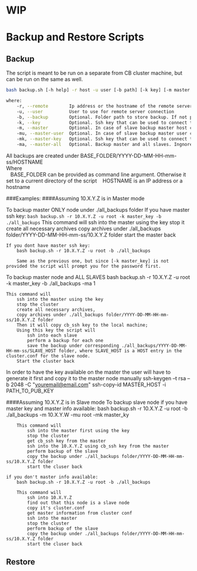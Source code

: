 # WIP
# Backup and Restore Scripts

## Backup

The script is meant to be run on a separate from CB cluster machine, but can be run on the same as well.

```bash
bash backup.sh [-h help] -r host -u user [-b path] [-k key] [-m master host] [-mu master user] [-mu backup all slaves] [-mk master key]

where:
    -r, --remote        Ip address or the hostname of the remote server to restore the backup on
    -u, --user          User to use for remote server connection
    -b, --backup        Optional. Folder path to store backup. If not provided current folder is used
    -k, --key           Optional. Ssh key that can be used to connect to the remote server
    -m, --master        Optional. In case of slave backup master host can be provided to avoid prompting for the password too many times
    -mu, --master-user  Optional. In case of slave backup master user can be provided to avoid prompting for the password too many times
    -mk, --master-key   Optional. Ssh key that can be used to connect to the master
    -ma, --master-all   Optional. Backup master and all slaves. Ingnored if remote server is in standalone or slave mode
```

All backups are created under BASE_FOLDER/YYYY-DD-MM-HH-mm-ss/HOSTNAME <br>
Where <br>
&nbsp;&nbsp;&nbsp;BASE_FOLDER can be provided as command line argument. Otherwise it set to a current directory of the script
&nbsp;&nbsp;&nbsp;HOSTNAME is an IP address or a hostname


###Examples:
####Assuming 10.X.Y.Z is in Master mode

To backup master ONLY node under ./all_backups folder
If you have master ssh key:
`bash backup.sh -r 10.X.Y.Z -u root -k master_key -b ./all_backups`
This command will
ssh into the master using the key
            stop it
            create all necessary archives
            copy archives under ./all_backups folder/YYYY-DD-MM-HH-mm-ss/10.X.Y.Z folder
            start the master back

    If you dont have master ssh key:
        bash backup.sh -r 10.X.Y.Z -u root -b ./all_backups

        Same as the previous one, but since [-k master_key] is not provided the script will prompt you for the password first.

To backup master node and ALL SLAVES
    bash backup.sh -r 10.X.Y.Z -u root -k master_key -b ./all_backups -ma 1

    This command will
        ssh into the master using the key
        stop the cluster
        create all necessary archives,
        copy archives under ./all_backups folder/YYYY-DD-MM-HH-mm-ss/10.X.Y.Z folder
        Then it will copy cb_ssh key to the local machine;
        Using this key the script will
            ssh into each slave
            perform a backup for each one
            save the backup under corresponding ./all_backups/YYYY-DD-MM-HH-mm-ss/SLAVE_HOST folder, where SLAVE_HOST is a HOST entry in the cluster.conf for the slave node.
        Start the cluster back

In order to have the key available on the master the user will have to generate it first and copy it to the master node manually
    ssh-keygen –t rsa –b 2048 -C "youremail@email.com"
    ssh-copy-id MASTER_HOST -i PATH_TO_PUB_KEY

####Assuming 10.X.Y.Z is in Slave mode
To backup slave node
    if you have master key and master info available:
        bash backup.sh -r 10.X.Y.Z -u root -b ./all_backups -m 10.X.Y.W -mu root -mk master_ky

        This command will
            ssh into the master first using the key
            stop the cluster
            get cb_ssh key from the master
            ssh into the 10.X.Y.Z using cb_ssh key from the master
            perform backup of the slave
            copy the backup under ./all_backups folder/YYYY-DD-MM-HH-mm-ss/10.X.Y.Z folder
            start the cluser back

    if you don't master info available:
        bash backup.sh -r 10.X.Y.Z -u root -b ./all_backups

        This command will
            ssh into 10.X.Y.Z
            find out that this node is a slave node
            copy it's cluster.conf
            get master information from cluster conf
            ssh into the master
            stop the cluster
            perform backup of the slave
            copy the backup under ./all_backups folder/YYYY-DD-MM-HH-mm-ss/10.X.Y.Z folder
            start the cluser back


## Restore
